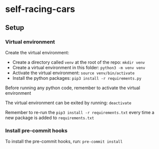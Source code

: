 # self-racing-cars

## Setup

### Virtual environment

Create the virtual environment:
* Create a directory called `venv` at the root of the repo: `mkdir venv`
* Create a virtual environment in this folder: `python3 -m venv venv`
* Activate the virtual environment: `source venv/bin/activate`
* Install the python packages: `pip3 install -r requirements.py`

Before running any python code, remember to activate the virtual environment

The virtual environment can be exited by running: `deactivate`

Remember to re-run the `pip3 install -r requirements.txt` every time a new package is added to `requirements.txt`


### Install pre-commit hooks

To install the pre-commit hooks, run: `pre-commit install`
